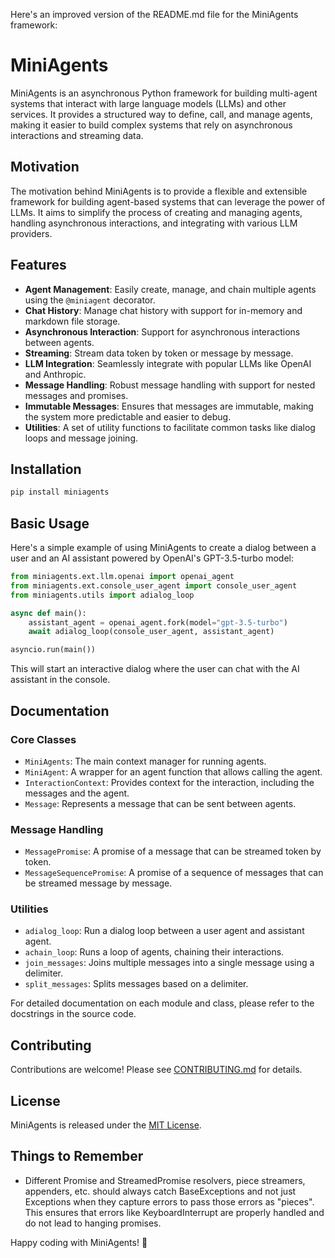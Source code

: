 Here's an improved version of the README.md file for the MiniAgents framework:

# MiniAgents

MiniAgents is an asynchronous Python framework for building multi-agent systems that interact with large language models (LLMs) and other services. It provides a structured way to define, call, and manage agents, making it easier to build complex systems that rely on asynchronous interactions and streaming data.

## Motivation

The motivation behind MiniAgents is to provide a flexible and extensible framework for building agent-based systems that can leverage the power of LLMs. It aims to simplify the process of creating and managing agents, handling asynchronous interactions, and integrating with various LLM providers.

## Features

- **Agent Management**: Easily create, manage, and chain multiple agents using the `@miniagent` decorator.
- **Chat History**: Manage chat history with support for in-memory and markdown file storage.
- **Asynchronous Interaction**: Support for asynchronous interactions between agents.
- **Streaming**: Stream data token by token or message by message.
- **LLM Integration**: Seamlessly integrate with popular LLMs like OpenAI and Anthropic.
- **Message Handling**: Robust message handling with support for nested messages and promises.
- **Immutable Messages**: Ensures that messages are immutable, making the system more predictable and easier to debug.
- **Utilities**: A set of utility functions to facilitate common tasks like dialog loops and message joining.

## Installation

```bash
pip install miniagents
```

## Basic Usage

Here's a simple example of using MiniAgents to create a dialog between a user and an AI assistant powered by OpenAI's GPT-3.5-turbo model:

```python
from miniagents.ext.llm.openai import openai_agent
from miniagents.ext.console_user_agent import console_user_agent
from miniagents.utils import adialog_loop

async def main():
    assistant_agent = openai_agent.fork(model="gpt-3.5-turbo")
    await adialog_loop(console_user_agent, assistant_agent)

asyncio.run(main())
```

This will start an interactive dialog where the user can chat with the AI assistant in the console.

## Documentation

### Core Classes

- `MiniAgents`: The main context manager for running agents.
- `MiniAgent`: A wrapper for an agent function that allows calling the agent.
- `InteractionContext`: Provides context for the interaction, including the messages and the agent.
- `Message`: Represents a message that can be sent between agents.

### Message Handling

- `MessagePromise`: A promise of a message that can be streamed token by token.
- `MessageSequencePromise`: A promise of a sequence of messages that can be streamed message by message.

### Utilities

- `adialog_loop`: Run a dialog loop between a user agent and assistant agent.
- `achain_loop`: Runs a loop of agents, chaining their interactions.
- `join_messages`: Joins multiple messages into a single message using a delimiter.
- `split_messages`: Splits messages based on a delimiter.

For detailed documentation on each module and class, please refer to the docstrings in the source code.

## Contributing

Contributions are welcome! Please see [CONTRIBUTING.md](CONTRIBUTING.md) for details.

## License

MiniAgents is released under the [MIT License](LICENSE).

## Things to Remember

- Different Promise and StreamedPromise resolvers, piece streamers, appenders, etc. should always catch BaseExceptions and not just Exceptions when they capture errors to pass those errors as "pieces". This ensures that errors like KeyboardInterrupt are properly handled and do not lead to hanging promises.

Happy coding with MiniAgents! 🚀
